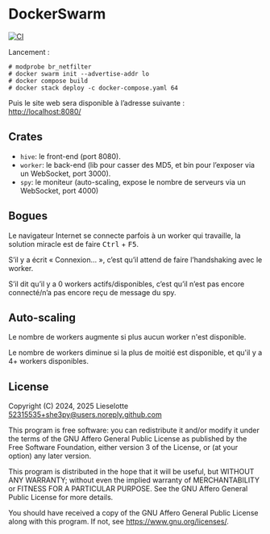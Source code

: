 # DockerSwarm
[![CI](https://github.com/ShE3py/DockerSwarm/actions/workflows/docker.yaml/badge.svg?event=push)](https://github.com/ShE3py/DockerSwarm/actions/workflows/docker.yaml)

Lancement :
```
# modprobe br_netfilter
# docker swarm init --advertise-addr lo
# docker compose build
# docker stack deploy -c docker-compose.yaml 64
```

Puis le site web sera disponible à l’adresse suivante :  
<http://localhost:8080/>

## Crates

- `hive`: le front-end (port 8080).
- `worker`: le back-end (lib pour casser des MD5, et bin pour l’exposer via un WebSocket, port 3000).
- `spy`: le moniteur (auto-scaling, expose le nombre de serveurs via un WebSocket, port 4000)

## Bogues

Le navigateur Internet se connecte parfois à un worker qui travaille, la solution miracle
est de faire <kbd>Ctrl</kbd> + <kbd>F5</kbd>.

S’il y a écrit « Connexion… », c’est qu’il attend de faire l’handshaking avec le worker.

S’il dit qu’il y a 0 workers actifs/disponibles, c’est qu’il n’est pas encore
connecté/n’a pas encore reçu de message du spy.

## Auto-scaling

Le nombre de workers augmente si plus aucun worker n'est disponible.

Le nombre de workers diminue si la plus de moitié est disponible,
et qu'il y a 4+ workers disponibles.

## License

Copyright (C) 2024, 2025 Lieselotte <52315535+she3py@users.noreply.github.com>

This program is free software: you can redistribute it and/or modify
it under the terms of the GNU Affero General Public License as published by
the Free Software Foundation, either version 3 of the License, or
(at your option) any later version.

This program is distributed in the hope that it will be useful,
but WITHOUT ANY WARRANTY; without even the implied warranty of
MERCHANTABILITY or FITNESS FOR A PARTICULAR PURPOSE.  See the
GNU Affero General Public License for more details.

You should have received a copy of the GNU Affero General Public License
along with this program.  If not, see <https://www.gnu.org/licenses/>.
